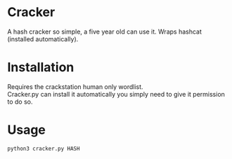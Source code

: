 # Cracker
A hash cracker so simple, a five year old can use it.
Wraps hashcat (installed automatically).

# Installation
Requires the crackstation human only wordlist.  
Cracker.py can install it automatically you simply need to give it permission to do so.

# Usage
`python3 cracker.py HASH`
